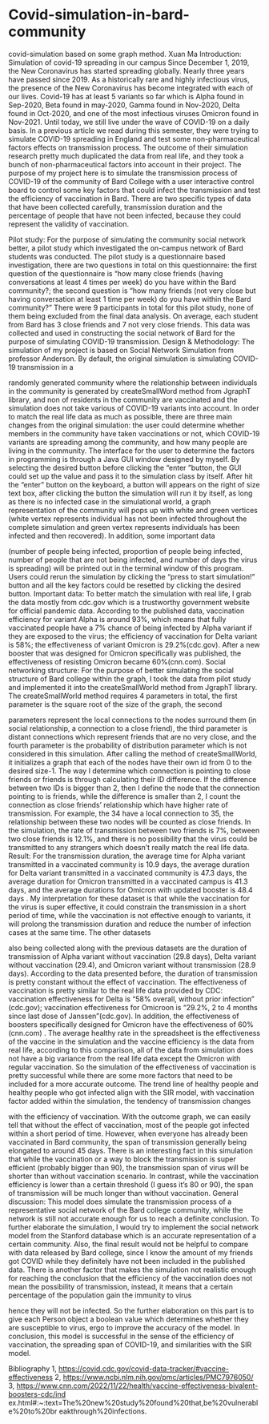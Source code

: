 # Covid-simulation-in-bard-community
covid-simulation based on some graph method.
Xuan Ma
Introduction:
Simulation of covid-19 spreading in our campus
Since December 1, 2019, the New Coronavirus has started spreading globally. Nearly three years have passed since 2019. As a historically rare and highly infectious virus, the presence of the New Coronavirus has become integrated with each of our lives. Covid-19 has at least 5 variants so far which is Alpha found in Sep-2020, Beta found in may-2020, Gamma found in Nov-2020, Delta found in Oct-2020, and one of the most infectious viruses Omicron found in Nov-2021. Until today, we still live under the wave of COVID-19 on a daily basis. In a previous article we read during this semester, they were trying to simulate COVID-19 spreading in England and test some non-pharmaceutical factors effects on transmission process. The outcome of their simulation research pretty much duplicated the data from real life, and they took a bunch of non-pharmaceutical factors into account in their project. The purpose of my project here is to simulate the transmission process of COVID-19 of the community of Bard College with a user interactive control board to control some key factors that could infect the transmission and test the efficiency of vaccination in Bard. There are two specific types of data that have been collected carefully, transmission duration and the percentage of people that have not been infected, because they could represent the validity of vaccination.

 Pilot study:
For the purpose of simulating the community social network better, a pilot study which investigated the on-campus network of Bard students was conducted. The pilot study is a questionnaire based investigation, there are two questions in total on this questionnaire: the first question of the questionnaire is “how many close friends (having conversations at least 4 times per week) do you have within the Bard community?; the second question is “how many friends (not very close but having conversation at least 1 time per week) do you have within the Bard community?”
There were 9 participants in total for this pilot study, none of them being excluded from the final data analysis. On average, each student from Bard has 3 close friends and 7 not very close friends. This data was collected and used in constructing the social network of Bard for the purpose of simulating COVID-19 transmission.
Design & Methodology:
The simulation of my project is based on Social Network Simulation from professor Anderson. By default, the original simulation is simulating COVID-19 transmission in a
 
 randomly generated community where the relationship between individuals in the community is generated by createSmallWord method from JgraphT library, and non of residents in the community are vaccinated and the simulation does not take various of COVID-19 variants into account. In order to match the real life data as much as possible, there are three main changes from the original simulation: the user could determine whether members in the community have taken vaccinations or not, which COVID-19 variants are spreading among the community, and how many people are living in the community.
 The interface for the user to determine the factors in programming is through a Java GUI window designed by myself. By selecting the desired button before clicking the “enter ”button, the GUI could set up the value and pass it to the simulation class by itself. After hit the “enter” button on the keyboard, a button will appears on the right of size text box, after clicking the button the simulation will run it by itself, as long as there is no infected case in the simulational world, a graph representation of the community will pops up with white and green vertices (white vertex represents individual has not been infected throughout the complete simulation and green vertex represents individuals has been infected and then recovered). In addition, some important data

 (number of people being infected, proportion of people being infected, number of people that are not being infected, and number of days the virus is spreading) will be printed out in the terminal window of this program. Users could rerun the simulation by clicking the “press to start simulation!” button and all the key factors could be resetted by clicking the desired button.
Important data:
To better match the simulation with real life, I grab the data mostly from cdc.gov which is a trustworthy government website for official pandemic data. According to the published data, vaccination efficiency for variant Alpha is around 93%, which means that fully vaccinated people have a 7% chance of
being infected by Alpha variant if they are exposed to the virus; the efficiency of vaccination for Delta variant is 58%; the effectiveness of variant Omicron is 29.2%(cdc.gov). After a new booster that was designed for Omicron specifically was published, the effectiveness of resisting Omicron became 60%(cnn.com).
Social networking structure:
For the purpose of better simulating the social structure of Bard college within the graph, I took the data from pilot study and implemented it into the createSmallWorld method from JgraphT library. The createSmallWorld method requires 4 parameters in total, the first parameter is the square root of the size of the graph, the second
 
 parameters represent the local connections to the nodes surround them (in social relationship, a connection to a close friend), the third parameter is distant connections which represent friends that are no very close, and the fourth parameter is the probability of distribution parameter which is not considered in this simulation. After calling the method of createSmallWorld, it initializes a graph that each of the nodes have their own id from 0 to the desired size-1. The way I determine which connection is pointing to close friends or friends is through calculating their ID difference. If the difference between two IDs is bigger than 2, then I define the node that the connection pointing to is friends, while the difference is smaller than 2, I count the connection as close friends’ relationship which have higher rate of transmission. For example, the 34 have a local connection to 35, the relationship between these two nodes will be counted as close friends. In the simulation, the rate of transmission between two friends is 7%, between two close friends is 12.1%, and there is no possibility that the virus could be transmitted to any strangers which doesn’t really match the real life data.
Result:
For the transmission duration, the average time for Alpha variant transmitted in a vaccinated community is 10.9 days, the average duration for Delta variant transmitted in a vaccinated community is 47.3 days, the average duration for Omicron transmitted in a vaccinated campus is 41.3 days, and the average durations for Omicron with updated booster is 48.4 days . My interpretation for these dataset is that while the vaccination for the virus is super effective, it could constrain the transmission in a short period of time, while the vaccination is not effective enough to variants, it will prolong the transmission duration and reduce the number of infection cases at the same time. The other datasets

 also being collected along with the previous datasets are the duration of transmission of Alpha variant without vaccination (29.8 days), Delta variant without vaccination (29.4), and Omicron variant without transmission (28.9 days). According to the data presented before, the duration of transmission is pretty constant without the effect of vaccination. The effectiveness of vaccination is pretty similar to the real life data provided by CDC: vaccination effectiveness for Delta is “58% overall, without prior infection” (cdc.gov); vaccination effectiveness for Omicroon is “29.2%, 2 to 4 months since last dose of Janssen”(cdc.gov). In addition, the effectiveness of boosters specifically designed for Omicron have the effectiveness of 60% (cnn.com)
. The average healthy rate in the spreadsheet is the effectiveness of the vaccine in the simulation and the vaccine efficiency is the data from real life, according to this comparison, all of the data from simulation does not have a big variance from the real life data except the Omicron with regular vaccination. So the simulation of the effectiveness of vaccination is pretty successful while there are some more factors that need to be included for a more accurate outcome.
The trend line of healthy people and healthy people who got infected align with the SIR model, with vaccination factor added within the simulation, the tendency of transmission changes
   
 with the efficiency of vaccination. With the outcome graph, we can easily tell that without the effect of vaccination, most of the people got infected within a short period of time.
However, when everyone has already been vaccinated in Bard community, the span of transmission generally being elongated to around 45 days. There is an interesting fact in this simulation that while the vaccination
or a way to block the transmission is super efficient (probably bigger than 90), the transmission span of virus will be shorter than without vaccination scenario. In contrast, while the vaccination efficiency is lower than a certain threshold (I guess it’s 80 or 90), the span of transmission will be much longer than without vaccination.
General discussion:
This model does simulate the transmission process of a representative social network of the Bard college community, while the network is still not accurate enough for us to reach a definite conclusion. To further elaborate the simulation, I would try to implement the social network model from the Stanford database which is an accurate representation of a certain community. Also, the final result would not be helpful to compare with data released by Bard college, since I know the amount of my friends got COVID while they definitely have not been included in the published data. There is another factor that makes the simulation not realistic enough for reaching the conclusion that the efficiency of the vaccination does not mean the possibility of transmission, instead, it means that a certain percentage of the population gain the immunity to virus
 
 hence they will not be infected. So the further elaboration on this part is to give each Person object a boolean value which determines whether they are susceptible to virus, ergo to improve the accuracy of the model. In conclusion, this model is successful in the sense of the efficiency of vaccination, the spreading span of COVID-19, and similarities with the SIR model.

 Bibliography
1, https://covid.cdc.gov/covid-data-tracker/#vaccine-effectiveness
2, https://www.ncbi.nlm.nih.gov/pmc/articles/PMC7976050/
3, https://www.cnn.com/2022/11/22/health/vaccine-effectiveness-bivalent-boosters-cdc/ind ex.html#:~:text=The%20new%20study%20found%20that,be%20vulnerable%20to%20br eakthrough%20infections.
  
